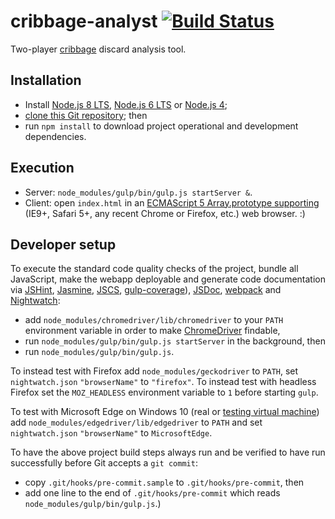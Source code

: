 # cribbage-analyst [![Build Status](https://travis-ci.org/markafitzgerald1/cribbage-analyst.svg?branch=master)](https://travis-ci.org/markafitzgerald1/cribbage-analyst)
Two-player [cribbage](https://en.wikipedia.org/wiki/Cribbage) discard analysis tool.

## Installation
* Install [Node.js 8 LTS](https://nodejs.org/en/download/),
  [Node.js 6 LTS](https://nodejs.org/en/download/releases/) or
  [Node.js 4](https://nodejs.org/en/download/releases/);
* [clone this Git repository](https://help.github.com/articles/cloning-a-repository/); then
* run `npm install` to download project operational and development dependencies.

## Execution
* Server: `node_modules/gulp/bin/gulp.js startServer &`.
* Client: open `index.html` in an [ECMAScript 5 Array.prototype
  supporting](http://kangax.github.io/compat-table/es5/) (IE9+, Safari 5+, any recent Chrome or
  Firefox, etc.) web browser. :)

## Developer setup
To execute the standard code quality checks of the project, bundle all JavaScript, make the webapp
deployable and generate code documentation via [JSHint](http://jshint.com/),
[Jasmine](http://jasmine.github.io/2.4/introduction.html), [JSCS](http://jscs.info/),
[gulp-coverage](https://github.com/dylanb/gulp-coverage)), [JSDoc](http://usejsdoc.org/index.html),
[webpack](https://webpack.github.io/) and [Nightwatch](http://nightwatchjs.org/):
* add `node_modules/chromedriver/lib/chromedriver` to your `PATH` environment variable in order to
  make [ChromeDriver](http://chromedriver.chromium.org/) findable,
* run `node_modules/gulp/bin/gulp.js startServer` in the background, then
* run `node_modules/gulp/bin/gulp.js`.

To instead test with Firefox add `node_modules/geckodriver` to `PATH`, set `nightwatch.json`
`"browserName"` to `"firefox"`. To instead test with headless Firefox set the `MOZ_HEADLESS`
environment variable to `1` before starting `gulp`.

To test with Microsoft Edge on Windows 10 (real or
[testing virtual machine](https://developer.microsoft.com/en-us/microsoft-edge/tools/vms/)) add
`node_modules/edgedriver/lib/edgedriver` to `PATH` and set `nightwatch.json` `"browserName"` to
`MicrosoftEdge`.

To have the above project build steps always run and be verified to have run successfully before
Git accepts a `git commit`:
* copy `.git/hooks/pre-commit.sample` to `.git/hooks/pre-commit`, then
* add one line to the end of `.git/hooks/pre-commit` which reads `node_modules/gulp/bin/gulp.js`.)